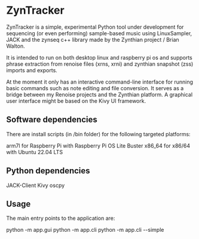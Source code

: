 
# ZynTracker

ZynTracker is a simple, experimental Python tool under development for sequencing (or even performing) sample-based music using LinuxSampler, JACK and the zynseq c++ library made by the Zynthian project / Brian Walton.

It is intended to run on both desktop linux and raspberry pi os and supports phrase extraction from renoise files (xrns, xrni) and zynthian snapshot (zss) imports and exports.

At the moment it only has an interactive command-line interface for running basic commands such as note editing and file conversion. 
It serves as a bridge between my Renoise projects and the Zynthian platform.
A graphical user interface might be based on the Kivy UI framework.

## Software dependencies

There are install scripts (in /bin folder) for the following targeted platforms:

arm7l    for Raspberry Pi with Raspberry Pi OS Lite Buster
x86_64   for x86/64 with Ubuntu 22.04 LTS

## Python dependencies

JACK-Client
Kivy
oscpy

## Usage

The main entry points to the application are:

python -m app.gui
python -m app.cli
python -m app.cli --simple
